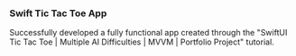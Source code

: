 ### Swift Tic Tac Toe App

Successfully developed a fully functional app created through the "SwiftUI Tic Tac Toe | Multiple AI Difficulties | MVVM | Portfolio Project" tutorial.
